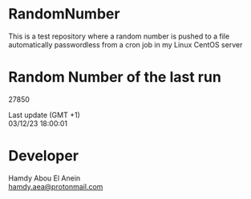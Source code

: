 # RandomNumber    
This is a test repository where a random number is pushed to a file automatically passwordless from a cron job in my Linux CentOS server    
# Random Number of the last run   
27850
      
Last update (GMT +1)    
03/12/23 18:00:01
# Developer    
Hamdy Abou El Anein   
hamdy.aea@protonmail.com
